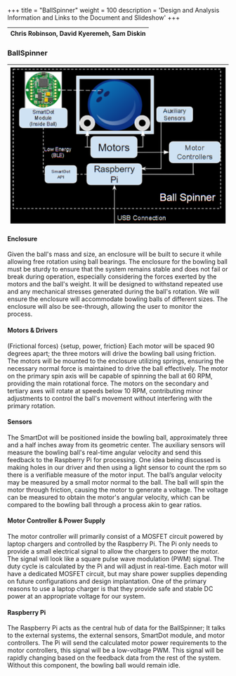 +++
title = "BallSpinner"
weight = 100
description = 'Design and Analysis Information and Links to the Document and Slideshow'
+++

|Chris Robinson, David Kyeremeh, Sam Diskin|
|:-:|


### BallSpinner
| ![Backend Arch](1.png?width=40vw&lightbox=false) | 
|:--:|

#### Enclosure
Given the ball's mass and size, an enclosure will be built to secure it while allowing free rotation using ball bearings. The enclosure for the bowling ball must be sturdy to ensure that the system remains stable and does not fail or break during operation, especially considering the forces exerted by the motors and the ball's weight. It will be designed to withstand repeated use and any mechanical stresses generated during the ball's rotation. We will ensure the enclosure will accommodate bowling balls of different sizes. The enclosure will also be see-through, allowing the user to monitor the process. 

#### Motors & Drivers
(Frictional forces) 
{setup, power, friction}
Each motor will be spaced 90 degrees apart; the three motors will drive the bowling ball using friction. The motors will be mounted to the enclosure utilizing springs, ensuring the necessary normal force is maintained to drive the ball effectively. The motor on the primary spin axis will be capable of spinning the ball at 60 RPM, providing the main rotational force. The motors on the secondary and tertiary axes will rotate at speeds below 10 RPM, contributing minor adjustments to control the ball's movement without interfering with the primary rotation.

#### Sensors 
The SmartDot will be positioned inside the bowling ball, approximately three and a half inches away from its geometric center. The auxiliary sensors will measure the bowling ball's real-time angular velocity and send this feedback to the Raspberry Pi for processing. One idea being discussed is making holes in our driver and then using a light sensor to count the rpm so there is a verifiable measure of the motor input. The ball’s angular velocity may be measured by a small motor normal to the ball. The ball will spin the motor through friction, causing the motor to generate a voltage. The voltage can be measured to obtain the motor's angular velocity, which can be compared to the bowling ball through a process akin to gear ratios.

#### Motor Controller & Power Supply
The motor controller will primarily consist of a MOSFET circuit powered by laptop chargers and controlled by the Raspberry Pi. The Pi only needs to provide a small electrical signal to allow the chargers to power the motor. The signal will look like a square pulse wave modulation (PWM) signal. The duty cycle is calculated by the Pi and will adjust in real-time. Each motor will have a dedicated MOSFET circuit, but may share power supplies depending on future configurations and design implantation. One of the primary reasons to use a laptop charger is that they provide safe and stable DC power at an appropriate voltage for our system.

#### Raspberry Pi
The Raspberry Pi acts as the central hub of data for the BallSpinner; It talks to the external systems, the external sensors, SmartDot module, and motor controllers. The Pi will send the calculated motor power requirements to the motor controllers, this signal will be a low-voltage PWM. This signal will be rapidly changing based on the feedback data from the rest of the system. Without this component, the bowling ball would remain idle. 